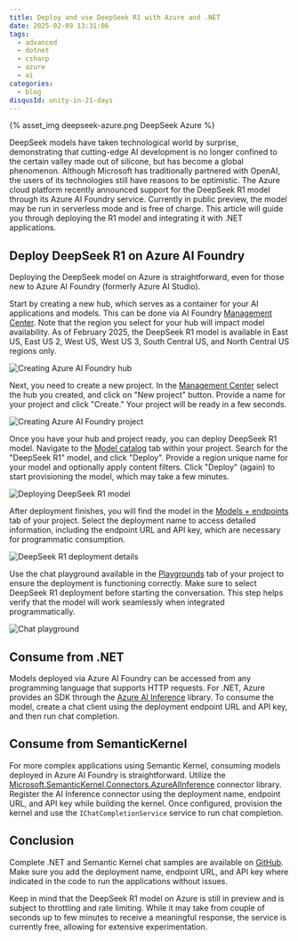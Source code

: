 ```yaml
---
title: Deploy and use DeepSeek R1 with Azure and .NET
date: 2025-02-09 13:31:06
tags:
  - advanced
  - dotnet
  - csharp
  - azure
  - ai
categories:
  - blog
disqusId: unity-in-21-days
---
```


{% asset_img deepseek-azure.png DeepSeek Azure %}

DeepSeek models have taken technological world by surprise, demonstrating that cutting-edge AI development is no longer confined to the certain valley made out of silicone, but has become a global phenomenon. Although Microsoft has traditionally partnered with OpenAI, the users of its technologies still have reasons to be optimistic. The Azure cloud platform recently announced support for the DeepSeek R1 model through its Azure AI Foundry service. Currently in public preview, the model may be run in serverless mode and is free of charge. This article will guide you through deploying the R1 model and integrating it with .NET applications.

<!-- more -->

## Deploy DeepSeek R1 on Azure AI Foundry

Deploying the DeepSeek model on Azure is straightforward, even for those new to Azure AI Foundry (formerly Azure AI Studio).

Start by creating a new hub, which serves as a container for your AI applications and models. This can be done via AI Foundry [Management Center](https://ai.azure.com/managementCenter/allResources). Note that the region you select for your hub will impact model availability. As of February 2025, the DeepSeek R1 model is available in East US, East US 2, West US, West US 3, South Central US, and North Central US regions only.

![Creating Azure AI Foundry hub](create-hub.png)

Next, you need to create a new project. In the [Management Center](https://ai.azure.com/managementCenter/allResources) select the hub you created, and click on "New project" button. Provide a name for your project and click "Create." Your project will be ready in a few seconds.

![Creating Azure AI Foundry project](create-project.png)

Once you have your hub and project ready, you can deploy DeepSeek R1 model. Navigate to the [Model catalog](https://ai.azure.com/explore/models) tab within your project. Search for the "DeepSeek R1" model, and click "Deploy". Provide a region unique name for your model and optionally apply content filters. Click "Deploy" (again) to start provisioning the model, which may take a few minutes.

![Deploying DeepSeek R1 model](deploy-model.png)

After deployment finishes, you will find the model in the [Models + endpoints](https://ai.azure.com/build/deployments/model) tab of your project. Select the deployment name to access detailed information, including the endpoint URL and API key, which are necessary for programmatic consumption.

![DeepSeek R1 deployment details](deployment-info.png)

Use the chat playground available in the [Playgrounds](https://ai.azure.com/playgrounds) tab of your project to ensure the deployment is functioning correctly. Make sure to select DeepSeek R1 deployment before starting the conversation. This step helps verify that the model will work seamlessly when integrated programmatically.

![Chat playground](chat-playground.png)

## Consume from .NET

Models deployed via Azure AI Foundry can be accessed from any programming language that supports HTTP requests. For .NET, Azure provides an SDK through the [Azure AI Inference](https://www.nuget.org/packages/Azure.AI.Inference) library. To consume the model, create a chat client using the deployment endpoint URL and API key, and then run chat completion.

<script src="https://gist.github.com/uveta/250385b53805f8c2859ec1b813d42b27.js"></script>

## Consume from SemanticKernel

For more complex applications using Semantic Kernel, consuming models deployed in Azure AI Foundry is straightforward. Utilize the [Microsoft.SemanticKernel.Connectors.AzureAIInference](https://www.nuget.org/packages/Microsoft.SemanticKernel.Connectors.AzureAIInference) connector library. Register the AI Inference connector using the deployment name, endpoint URL, and API key while building the kernel. Once configured, provision the kernel and use the `IChatCompletionService` service to run chat completion.

<script src="https://gist.github.com/uveta/2c717c8d6b94215bd2a61ca3e9878e4d.js"></script>

## Conclusion

Complete .NET and Semantic Kernel chat samples are available on [GitHub](https://github.com/uveta/demo-azure-deepseek). Make sure you add the deployment name, endpoint URL, and API key where indicated in the code to run the applications without issues.

Keep in mind that the DeepSeek R1 model on Azure is still in preview and is subject to throttling and rate limiting. While it may take from couple of seconds up to few minutes to receive a meaningful response, the service is currently free, allowing for extensive experimentation.
